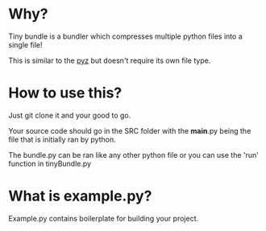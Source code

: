 # Why?

Tiny bundle is a bundler which compresses multiple python files into a single file!

This is similar to the [pyz](https://github.com/BTOdell/pyz) but doesn't require its own file type.

# How to use this?

Just git clone it and your good to go.

Your source code should go in the SRC folder with the __main__.py being the file that is initially ran by python.

The bundle.py can be ran like any other python file or you can use the 'run' function in tinyBundle.py 

# What is example.py?

Example.py contains boilerplate for building your project.
